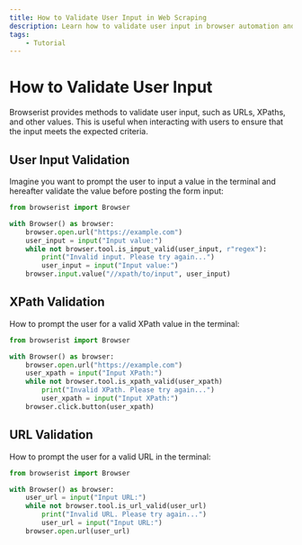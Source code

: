 ```yaml
---
title: How to Validate User Input in Web Scraping
description: Learn how to validate user input in browser automation and web scraping using Browserist. Includes code examples for beginners and advanced users.
tags:
    - Tutorial
---
```


# How to Validate User Input
Browserist provides methods to validate user input, such as URLs, XPaths, and other values. This is useful when interacting with users to ensure that the input meets the expected criteria.

## User Input Validation
Imagine you want to prompt the user to input a value in the terminal and hereafter validate the value before posting the form input:

```python title="" linenums="1"
from browserist import Browser

with Browser() as browser:
    browser.open.url("https://example.com")
    user_input = input("Input value:")
    while not browser.tool.is_input_valid(user_input, r"regex"):
        print("Invalid input. Please try again...")
        user_input = input("Input value:")
    browser.input.value("//xpath/to/input", user_input)
```

## XPath Validation
How to prompt the user for a valid XPath value in the terminal:

```python title="" linenums="1"
from browserist import Browser

with Browser() as browser:
    browser.open.url("https://example.com")
    user_xpath = input("Input XPath:")
    while not browser.tool.is_xpath_valid(user_xpath)
        print("Invalid XPath. Please try again...")
        user_xpath = input("Input XPath:")
    browser.click.button(user_xpath)
```

## URL Validation
How to prompt the user for a valid URL in the terminal:

```python title="" linenums="1"
from browserist import Browser

with Browser() as browser:
    user_url = input("Input URL:")
    while not browser.tool.is_url_valid(user_url)
        print("Invalid URL. Please try again...")
        user_url = input("Input URL:")
    browser.open.url(user_url)
```
